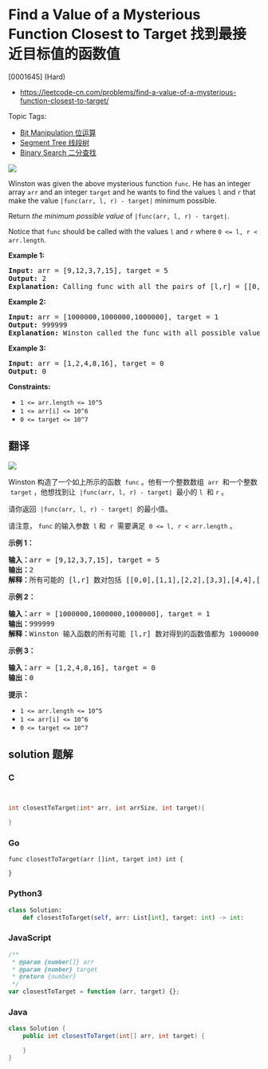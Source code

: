 # Find a Value of a Mysterious Function Closest to Target 找到最接近目标值的函数值

[0001645] (Hard)

- https://leetcode-cn.com/problems/find-a-value-of-a-mysterious-function-closest-to-target/

Topic Tags:

- [Bit Manipulation 位运算](https://leetcode-cn.com/tag/bit-manipulation/)
- [Segment Tree 线段树](https://leetcode-cn.com/tag/segment-tree/)
- [Binary Search 二分查找](https://leetcode-cn.com/tag/binary-search/)

![](https://assets.leetcode.com/uploads/2020/07/09/change.png)

Winston was given the above mysterious function `func`. He has an integer array `arr` and an integer `target` and he wants to find the values `l` and `r` that make the value `|func(arr, l, r) - target|` minimum possible.

Return _the minimum possible value_ of `|func(arr, l, r) - target|`.

Notice that `func` should be called with the values `l` and `r` where `0 <= l, r < arr.length`.

**Example 1:**

<pre><strong>Input:</strong> arr = [9,12,3,7,15], target = 5
<strong>Output:</strong> 2
<strong>Explanation:</strong> Calling func with all the pairs of [l,r] = [[0,0],[1,1],[2,2],[3,3],[4,4],[0,1],[1,2],[2,3],[3,4],[0,2],[1,3],[2,4],[0,3],[1,4],[0,4]], Winston got the following results [9,12,3,7,15,8,0,3,7,0,0,3,0,0,0]. The value closest to 5 is 7 and 3, thus the minimum difference is 2.
</pre>

**Example 2:**

<pre><strong>Input:</strong> arr = [1000000,1000000,1000000], target = 1
<strong>Output:</strong> 999999
<strong>Explanation:</strong> Winston called the func with all possible values of [l,r] and he always got 1000000, thus the min difference is 999999.
</pre>

**Example 3:**

<pre><strong>Input:</strong> arr = [1,2,4,8,16], target = 0
<strong>Output:</strong> 0
</pre>

**Constraints:**

- `1 <= arr.length <= 10^5`
- `1 <= arr[i] <= 10^6`
- `0 <= target <= 10^7`

## 翻译

![](https://assets.leetcode-cn.com/aliyun-lc-upload/uploads/2020/07/19/change.png)

Winston 构造了一个如上所示的函数  `func` 。他有一个整数数组  `arr`  和一个整数  `target` ，他想找到让  `|func(arr, l, r) - target|`  最小的 `l`  和 `r` 。

请你返回  `|func(arr, l, r) - target|`  的最小值。

请注意， `func` 的输入参数  `l` 和  `r`  需要满足  `0 <= l, r < arr.length` 。

**示例 1：**

<pre><strong>输入：</strong>arr = [9,12,3,7,15], target = 5
<strong>输出：</strong>2
<strong>解释：</strong>所有可能的 [l,r] 数对包括 [[0,0],[1,1],[2,2],[3,3],[4,4],[0,1],[1,2],[2,3],[3,4],[0,2],[1,3],[2,4],[0,3],[1,4],[0,4]]， Winston 得到的相应结果为 [9,12,3,7,15,8,0,3,7,0,0,3,0,0,0] 。最接近 5 的值是 7 和 3，所以最小差值为 2 。
</pre>

**示例 2：**

<pre><strong>输入：</strong>arr = [1000000,1000000,1000000], target = 1
<strong>输出：</strong>999999
<strong>解释：</strong>Winston 输入函数的所有可能 [l,r] 数对得到的函数值都为 1000000 ，所以最小差值为 999999 。
</pre>

**示例 3：**

<pre><strong>输入：</strong>arr = [1,2,4,8,16], target = 0
<strong>输出：</strong>0
</pre>

**提示：**

- `1 <= arr.length <= 10^5`
- `1 <= arr[i] <= 10^6`
- `0 <= target <= 10^7`

## solution 题解

### C

```c


int closestToTarget(int* arr, int arrSize, int target){

}
```

### Go

```golang
func closestToTarget(arr []int, target int) int {

}
```

### Python3

```python
class Solution:
    def closestToTarget(self, arr: List[int], target: int) -> int:
```

### JavaScript

```javascript
/**
 * @param {number[]} arr
 * @param {number} target
 * @return {number}
 */
var closestToTarget = function (arr, target) {};
```

### Java

```java
class Solution {
    public int closestToTarget(int[] arr, int target) {

    }
}
```
